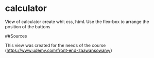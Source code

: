 # calculator
View of calculator create whit css, html. Use the flex-box to arrange the position of the buttons

##Sources

This view was created for the needs of the course (https://www.udemy.com/front-end-zaawansowany/)
